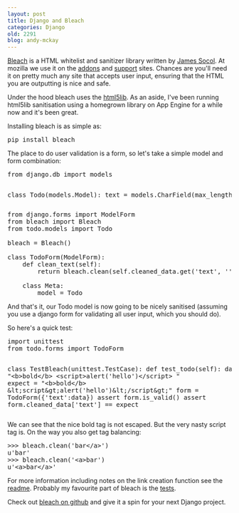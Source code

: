```yaml
---
layout: post
title: Django and Bleach
categories: Django
old: 2291
blog: andy-mckay
---
```

<p><a href="https://github.com/jsocol/bleach">Bleach</a> is a HTML whitelist and sanitizer library written by <a href="http://coffeeonthekeyboard.com/bleach-html-sanitizer-and-auto-linker-for-django-344/">James Socol</a>. At mozilla we use it on the <a href="http://addons.mozilla.org">addons</a> and <a href="http://support.mozilla.com">support</a> sites. Chances are you'll need it on pretty much any site that accepts user input, ensuring that the HTML you are outputting is nice and safe.</p>
<p>Under the hood bleach uses the <a href="http://code.google.com/p/html5lib/">html5lib</a>. As an aside, I've been running html5lib sanitisation using a homegrown library on App Engine for a while now and it's been great.</p>
<p>Installing bleach is as simple as:</p>
<pre>pip install bleach</pre>
<p>The place to do user validation is a form, so let's take a simple model and form combination:</p>
<pre>
from django.db import models

class Todo(models.Model):
    text = models.CharField(max_length=255)
</pre>
<pre>
from django.forms import ModelForm
from bleach import Bleach
from todo.models import Todo

bleach = Bleach()

class TodoForm(ModelForm):
    def clean_text(self):
        return bleach.clean(self.cleaned_data.get('text', ''))

    class Meta:
        model = Todo
</pre>
<p>And that's it, our Todo model is now going to be nicely sanitised (assuming you use a django form for validating all user input, which you should do).</p>
<p>So here's a quick test:</p>
<pre>
import unittest
from todo.forms import TodoForm

class TestBleach(unittest.TestCase):
    def test_todo(self):
        data = "&lt;b&gt;bold&lt;/b&gt; &lt;script&gt;alert('hello')&lt;/script&gt; "
        expect = "&lt;b&gt;bold&lt;/b&gt; &amp;lt;script&amp;gt;alert('hello')&amp;lt;/script&amp;gt;"
        form = TodoForm({'text':data})
        assert form.is_valid()
        assert form.cleaned_data['text'] == expect
</pre>
<p>We can see that the nice bold tag is not escaped. But the very nasty script tag is. On the way you also get tag balancing:</p>
<pre>
>>> bleach.clean('bar&lt;/a&gt;')
u'bar'
>>> bleach.clean('&lt;a&gt;bar')
u'&lt;a&gt;bar&lt;/a&gt;'
</pre>
<p>For more information including notes on the link creation function see the <a href="https://github.com/jsocol/bleach/blob/master/README.rst">readme</a>. Probably my favourite part of bleach is the <a href="https://github.com/jsocol/bleach/blob/master/bleach/tests/test_security.py">tests</a>.</p>
<p>Check out <a href="https://github.com/jsocol/bleach">bleach on github</a> and give it a spin for your next Django project.</p> 